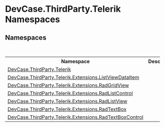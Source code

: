 # DevCase.ThirdParty.Telerik Namespaces
 




## Namespaces
&nbsp;<table><tr><th>Namespace</th><th>Description</th></tr><tr><td><a href="N_DevCase_ThirdParty_Telerik">DevCase.ThirdParty.Telerik</a></td><td></td></tr><tr><td><a href="N_DevCase_ThirdParty_Telerik_Extensions_ListViewDataItem">DevCase.ThirdParty.Telerik.Extensions.ListViewDataItem</a></td><td></td></tr><tr><td><a href="N_DevCase_ThirdParty_Telerik_Extensions_RadGridView">DevCase.ThirdParty.Telerik.Extensions.RadGridView</a></td><td></td></tr><tr><td><a href="N_DevCase_ThirdParty_Telerik_Extensions_RadListControl">DevCase.ThirdParty.Telerik.Extensions.RadListControl</a></td><td></td></tr><tr><td><a href="N_DevCase_ThirdParty_Telerik_Extensions_RadListView">DevCase.ThirdParty.Telerik.Extensions.RadListView</a></td><td></td></tr><tr><td><a href="N_DevCase_ThirdParty_Telerik_Extensions_RadTextBox">DevCase.ThirdParty.Telerik.Extensions.RadTextBox</a></td><td></td></tr><tr><td><a href="N_DevCase_ThirdParty_Telerik_Extensions_RadTextBoxControl">DevCase.ThirdParty.Telerik.Extensions.RadTextBoxControl</a></td><td></td></tr></table>&nbsp;
